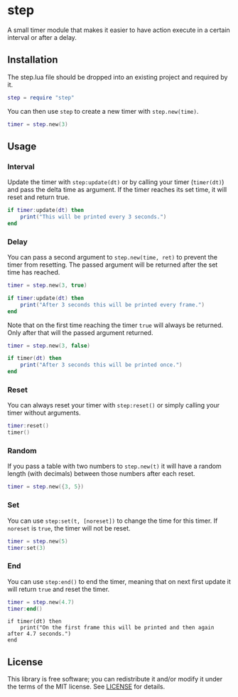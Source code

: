 # step

A small timer module that makes it easier to have action execute in a certain interval or after a delay.

## Installation

The step.lua file should be dropped into an existing project and required by it.

```lua
step = require "step"
```

You can then use `step` to create a new timer with `step.new(time)`.

```lua
timer = step.new(3)
```

## Usage

### Interval

Update the timer with `step:update(dt)` or by calling your timer (`timer(dt)`) and pass the delta time as argument. If the timer reaches its set time, it will reset and return true.

```lua
if timer:update(dt) then
    print("This will be printed every 3 seconds.")
end
```

### Delay

You can pass a second argument to `step.new(time, ret)` to prevent the timer from resetting. The passed argument will be returned after the set time has reached. 

```lua
timer = step.new(3, true)
```

```lua
if timer:update(dt) then
    print("After 3 seconds this will be printed every frame.")
end
```

Note that on the first time reaching the timer `true` will always be returned. Only after that will the passed argument returned.

```lua
timer = step.new(3, false)
```

```lua
if timer(dt) then
    print("After 3 seconds this will be printed once.")
end
```

### Reset

You can always reset your timer with `step:reset()` or simply calling your timer without arguments.

```lua
timer:reset()
timer()
```

### Random

If you pass a table with two numbers to `step.new(t)` it will have a random length (with decimals) between those numbers after each reset.

```lua
timer = step.new({3, 5})
```

### Set

You can use `step:set(t, [noreset])` to change the time for this timer. If `noreset` is `true`, the timer will not be reset. 

```lua
timer = step.new(5)
timer:set(3)
```


### End

You can use `step:end()` to end the timer, meaning that on next first update it will return `true` and reset the timer.

```lua
timer = step.new(4.7)
timer:end()
```

```
if timer(dt) then
    print("On the first frame this will be printed and then again after 4.7 seconds.")    
end
```


## License

This library is free software; you can redistribute it and/or modify it under the terms of the MIT license. See [LICENSE](LICENSE) for details.